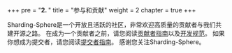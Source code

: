 +++
pre = "<b>2. </b>"
title = "参与和贡献"
weight = 2
chapter = true
+++

Sharding-Sphere是一个开放且活跃的社区，非常欢迎高质量的贡献者与我们共建开源之路。
在成为一个贡献者之前，请您阅读[贡献者指南](/cn/contribute/contributor/)以及[开发规范](/cn/contribute/convention/)。
如果你想成为提交者，请您阅读[提交者指南](/cn/contribute/committer/)。
感谢您关注Sharding-Sphere。

